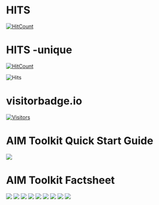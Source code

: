 # HITS
  [![HitCount](https://hits.dwyl.com/CCCSD2EXT/https://githubcom/CCCSD2EXT/aiverify/tree/main/third-party-plugins/cccs_plugins.svg?style=flat-square)](http://hits.dwyl.com/CCCSD2EXT/https://githubcom/CCCSD2EXT/aiverify/tree/main/third-party-plugins/cccs_plugins)

# HITS -unique
  [![HitCount](https://hits.dwyl.com/CCCSD2EXT/https://githubcom/CCCSD2EXT/aiverify/tree/main/third-party-plugins/cccs_plugins.svg?style=flat-square&show=unique)](http://hits.dwyl.com/CCCSD2EXT/https://githubcom/CCCSD2EXT/aiverify/tree/main/third-party-plugins/cccs_plugins)

  ![Hits](https://hitcounter.pythonanywhere.com/count/tag.svg?url=https://github.com/CCCSD2EXT/aiverify/tree/main/third-party-plugins/cccs_plugins)

# visitorbadge.io
[![Visitors](https://api.visitorbadge.io/api/combined?path=https%3A%2F%2Fgithub.com%2FCCCSD2EXT%2Faiverify%2Ftree%2Fmain%2Fthird-party-plugins%2Fcccs_plugins&countColor=%23263759)](https://visitorbadge.io/status?path=https%3A%2F%2Fgithub.com%2FCCCSD2EXT%2Faiverify%2Ftree%2Fmain%2Fthird-party-plugins%2Fcccs_plugins)

# AIM Toolkit Quick Start Guide
![](images/AIM_quick_start_guide.png)


# AIM Toolkit Factsheet
![](images/AIM_toolkit_Factsheet-1.png)
![](images/AIM_toolkit_Factsheet-2.png)
![](images/AIM_toolkit_Factsheet-3.png)
![](images/AIM_toolkit_Factsheet-4.png)
![](images/AIM_toolkit_Factsheet-5.png)
![](images/AIM_toolkit_Factsheet-6.png)
![](images/AIM_toolkit_Factsheet-7.png)
![](images/AIM_toolkit_Factsheet-8.png)
![](images/AIM_toolkit_Factsheet-9.png)